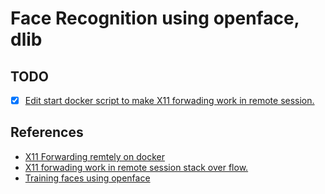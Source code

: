 # Face Recognition using openface, dlib

## TODO

- [X] [Edit start docker script to make X11 forwading work in remote session.](https://superuser.com/questions/1202611/forward-x11-over-an-ssh-connection-to-containers-host)
## References

- [X11 Forwarding remtely on docker](https://people.ece.cornell.edu/skand/post/x-forwarding-on-docker/)
- [X11 forwading work in remote session stack over flow.](https://superuser.com/questions/1202611/forward-x11-over-an-ssh-connection-to-containers-host)
- [Training faces using openface](https://gist.github.com/ageitgey/63304fce6963cddec800afac5e3b065e)
